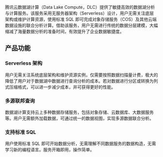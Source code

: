 腾讯云数据湖计算（Data Lake Compute，DLC）提供了敏捷高效的数据湖分析与计算服务。该服务采用无服务器架构（Serverless）设计，用户无需关注底层架构或维护计算资源，使用标准 SQL 即可完成对象存储服务（COS）及其他云端数据设施的联合分析计算。借助该服务，用户无需进行传统的数据分层建模，大幅缩减了海量数据分析的准备时间，有效提升了企业数据敏捷度。

## 产品功能

### Serverless 架构
用户无需关注系统底层架构和维护资源实例，仅需要按照数据扫描量计费，极大的降低了用户对于数据湖中数据进行查询分析的成本。若对数据进行分区或转换为列式压缩格式，可以进一步减少成本，并可获得更好的性能。

### 多源联邦查询
数据湖计算支持云上多种数据存储服务，包括对象存储、云数据库、大数据服务等。用户无需额外加载数据，可通过统一的数据视图，实现多源数据联合分析。

### 支持标准 SQL

用户使用标准 SQL 即可开始数据分析，无需理解不同数据服务的数据构造，无需学习新的编程语言。服务开箱即用，操作简单。
